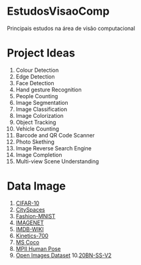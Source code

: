 # EstudosVisaoComp
Principais estudos na área de visão computacional

# Project Ideas

1.  Colour Detection
2.  Edge Detection
3.  Face Detection
4.  Hand gesture Recognition
5.  People Counting
6.  Image Segmentation
7.  Image Classification
8.  Image Colorization
9.  Object Tracking
10. Vehicle Counting
11. Barcode and QR Code Scanner
12. Photo Skething
13. Image Reverse Search Engine
14. Image Completion
15. Multi-view Scene Understanding

# Data Image 

1. [CIFAR-10](https://www.cs.toronto.edu/~kriz/cifar.html)
2. [CitySpaces](https://www.cityscapes-dataset.com/)
3. [Fashion-MNIST](http://mmlab.ie.cuhk.edu.hk/projects/DeepFashion.html)
4. [IMAGENET](http://www.image-net.org/)
5. [IMDB-WIKI](https://data.vision.ee.ethz.ch/cvl/rrothe/imdb-wiki/)
6. [Kinetics-700](https://deepmind.com/research/open-source/kinetics)
7. [MS Coco](http://cocodataset.org/#home)
8. [MPII Human Pose](http://human-pose.mpi-inf.mpg.de/)
9. [Open Images Dataset](https://opensource.google/projects/open-images-dataset)
10.[20BN-SS-V2](https://20bn.com/datasets/something-something)


